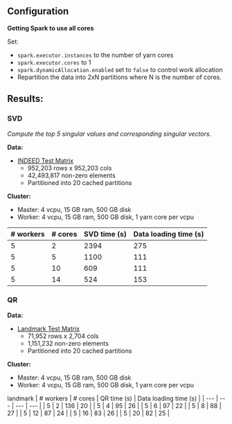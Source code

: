 ## Configuration

**Getting Spark to use all cores**

Set:

- `spark.executor.instances` to the number of yarn cores
- `spark.executor.cores` to 1
- `spark.dynamicAllocation.enabled` set to `false` to control work allocation
- Repartition the data into 2xN partitions where N is the number of cores.


## Results:

### SVD
*Compute the top 5 singular values and corresponding singular vectors.*

**Data:**
- [INDEED Test Matrix](https://sparse.tamu.edu/GHS_psdef/ldoor)
  - 952,203 rows x 952,203 cols
  - 42,493,817 non-zero elements
  - Partitioned into 20 cached partitions

**Cluster:**
- Master: 4 vcpu, 15 GB ram, 500 GB disk
- Worker: 4 vcpu, 15 GB ram, 500 GB disk, 1 yarn core per vcpu

| # workers | # cores 	| SVD time (s)	| Data loading time (s) |
|--- |---	|---	| ----    |
| 5   |  2  | 2394 | 275 |
| 5   |  5  | 1100 | 111 |
| 5   |  10 | 609 | 111 |
| 5   |  14 | 524 | 153 |

### QR
**Data:**
- [Landmark Test Matrix](https://sparse.tamu.edu/GHS_psdef/landmark)
  - 71,952 rows x 2,704 cols
  - 1,151,232 non-zero elements
  - Partitioned into 20 cached partitions

**Cluster:**
- Master: 4 vcpu, 15 GB ram, 500 GB disk
- Worker: 4 vcpu, 15 GB ram, 500 GB disk, 1 yarn core per vcpu

landmark
| # workers | # cores | QR time (s) | Data loading time (s) |
| --- | ---	| --- | --- |
|  5  |   2 | 136 |  20 |
|  5  |   4 |  95 |  26 |
|  5  |   6 |  97 |  22 |
|  5  |   8 |  88 |  27 |
|  5  |  12 |  87 |  24 |
|  5  |  16 |  83 |  26 |
|  5  |  20 |  82 |  25 |

